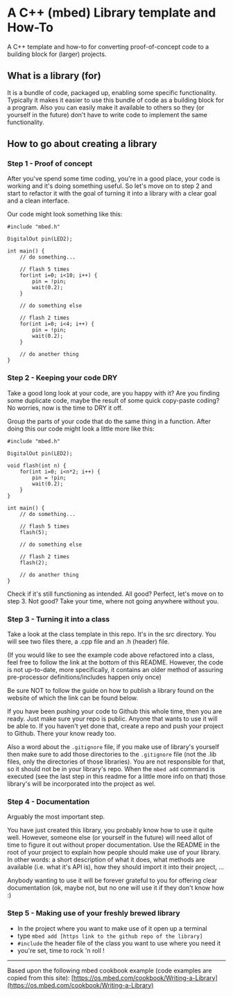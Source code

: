 # A C++ (mbed) Library template and How-To
A C++ template and how-to for converting proof-of-concept code to a building block for (larger) projects.

## What is a library (for)
It is a bundle of code, packaged up, enabling some specific functionality.
Typically it makes it easier to use this bundle of code as a building block for a program. Also you can easily make it available to others so they (or yourself in the future) don't have to write code to implement the same functionality.

## How to go about creating a library

### Step 1 - Proof of concept
After you've spend some time coding, you're in a good place, your code is working and it's doing something useful.
So let's move on to step 2 and start to refactor it with the goal of turning it into a library with a clear goal and a clean interface.

Our code might look something like this:
```
#include "mbed.h"
 
DigitalOut pin(LED2);
 
int main() {
    // do something...
 
    // flash 5 times
    for(int i=0; i<10; i++) {
        pin = !pin;
        wait(0.2);
    }
 
    // do something else
 
    // flash 2 times
    for(int i=0; i<4; i++) {
        pin = !pin;
        wait(0.2);
    }
 
    // do another thing
}
```

### Step 2 - Keeping your code DRY
Take a good long look at your code, are you happy with it? Are you finding some duplicate code, maybe the result of some quick copy-paste coding? No worries, now is the time to DRY it off.

Group the parts of your code that do the same thing in a function.
After doing this our code might look a little more like this:
```
#include "mbed.h"
 
DigitalOut pin(LED2);
 
void flash(int n) {
    for(int i=0; i<n*2; i++) {
        pin = !pin;
        wait(0.2);
    }
}
 
int main() {
    // do something...
 
    // flash 5 times
    flash(5);
 
    // do something else
 
    // flash 2 times
    flash(2);
 
    // do another thing
}
```

Check if it's still functioning as intended. All good? Perfect, let's move on to step 3. Not good? Take your time, where not going anywhere without you.


### Step 3 - Turning it into a class
Take a look at the class template in this repo. It's in the src directory. You will see two files there, a .cpp file and an .h (header) file.

(If you would like to see the example code above refactored into a class, feel free to follow the link at the bottom of this README. However, the code is not up-to-date, more specifically, it contains an older method of assuring pre-processor definitions/includes happen only once)

Be sure NOT to follow the guide on how to publish a library found on the website of which the link can be found below.

If you have been pushing your code to Github this whole time, then you are ready. Just make sure your repo is public. Anyone that wants to use it will be able to.
If you haven't yet done that, create a repo and push your project to Github. There your know ready too.

Also a word about the `.gitignore` file, if you make use of library's yourself then make sure to add those directories to the `.gitignore` file (not the .lib files, only the directories of those libraries).
You are not responsible for that, so it should not be in your library's repo. When the `mbed add` command is executed (see the last step in this readme for a little more info on that) those library's will be incorporated into the project as wel.

### Step 4 - Documentation
Arguably the most important step.

You have just created this library, you probably know how to use it quite well. However, someone else (or yourself in the future) will need allot of time to figure it out without proper documentation.
Use the README in the root of your project to explain how people should make use of your library. In other words: a short description of what it does, what methods are available (i.e. what it's API is), how they should import it into their project, ...

Anybody wanting to use it will be forever grateful to you for offering clear documentation (ok, maybe not, but no one will use it if they don't know how :)

### Step 5 - Making use of your freshly brewed library
* In the project where you want to make use of it open up a terminal
* type `mbed add [https link to the github repo of the library]`
* ``#include`` the header file of the class you want to use where you need it
* you're set, time to rock 'n roll !



---
Based upon the following mbed cookbook example (code examples are copied from this site):
[https://os.mbed.com/cookbook/Writing-a-Library](https://os.mbed.com/cookbook/Writing-a-Library)